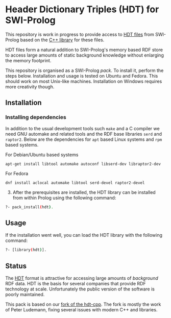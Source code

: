 # Header Dictionary Triples (HDT) for SWI-Prolog

This  repository  is  work  in  progress   to  provide  access  to  [HDT
files](http://www.rdfhdt.org/)  from  SWI-Prolog  based    on  the  [C++
library](https://github.com/rdfhdt/hdt-cpp.git) for these files.

HDT files form a natural addition to SWI-Prolog's memory based RDF store
to access large amounts of static background knowledge without enlarging
the memory footprint.

This repository is organised as a SWI-Prolog _pack_.  To install it,
perform the steps below.  Installation and usage is tested on Ubuntu
and Fedora.  This should work on most Unix-like machines.
Installation on Windows requires more creativity though.

## Installation

### Installing dependencies

In addition to the usual development tools  such `make` and a C compiler
we need GNU automake and related tools and the RDF base libraries `serd`
and `raptor2`. Below are the dependencies  for `apt` based Linux systems
and `rpm` based systems.

For Debian/Ubuntu based systems

    apt-get install libtool automake autoconf libserd-dev libraptor2-dev

For Fedora

    dnf install aclocal automake libtool serd-devel raptor2-devel

3. After the prerequisites are installed, the HDT library can be
   installed from within Prolog using the following command:

```bash
?- pack_install(hdt).
```

## Usage

If the installation went well, you can load the HDT library with the following command:


```bash
?- [library(hdt)].
```

## Status

The [HDT](https://www.rdfhdt.org/) format is   attractive  for accessing
large amounts of _background_ RDF data.  HDT   is  the basis for several
companies that provide RDF technology at scale. Unfortunately the public
version of the software is poorly maintained.

This     pack     is     based     on       our     [fork     of     the
hdt-cpp](https://github.com/JanWielemaker/hdt-cpp). The fork   is mostly
the work of Peter Ludemann, fixing several   issues  with modern C++ and
libraries.
